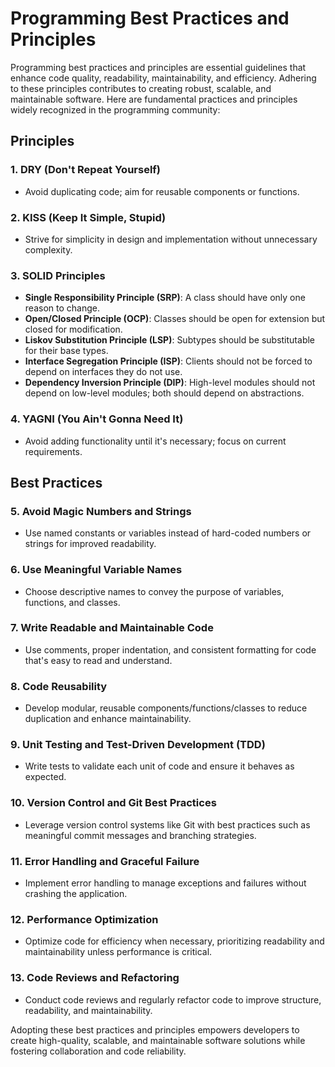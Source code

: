 # Programming Best Practices and Principles

Programming best practices and principles are essential guidelines that enhance code quality, readability, maintainability, and efficiency. Adhering to these principles contributes to creating robust, scalable, and maintainable software. Here are fundamental practices and principles widely recognized in the programming community:

## Principles

### 1. DRY (Don't Repeat Yourself)
   - Avoid duplicating code; aim for reusable components or functions.

### 2. KISS (Keep It Simple, Stupid)
   - Strive for simplicity in design and implementation without unnecessary complexity.

### 3. SOLID Principles
   - **Single Responsibility Principle (SRP)**: A class should have only one reason to change.
   - **Open/Closed Principle (OCP)**: Classes should be open for extension but closed for modification.
   - **Liskov Substitution Principle (LSP)**: Subtypes should be substitutable for their base types.
   - **Interface Segregation Principle (ISP)**: Clients should not be forced to depend on interfaces they do not use.
   - **Dependency Inversion Principle (DIP)**: High-level modules should not depend on low-level modules; both should depend on abstractions.

### 4. YAGNI (You Ain't Gonna Need It)
   - Avoid adding functionality until it's necessary; focus on current requirements.

## Best Practices

### 5. Avoid Magic Numbers and Strings
   - Use named constants or variables instead of hard-coded numbers or strings for improved readability.

### 6. Use Meaningful Variable Names
   - Choose descriptive names to convey the purpose of variables, functions, and classes.

### 7. Write Readable and Maintainable Code
   - Use comments, proper indentation, and consistent formatting for code that's easy to read and understand.

### 8. Code Reusability
   - Develop modular, reusable components/functions/classes to reduce duplication and enhance maintainability.

### 9. Unit Testing and Test-Driven Development (TDD)
   - Write tests to validate each unit of code and ensure it behaves as expected.

### 10. Version Control and Git Best Practices
   - Leverage version control systems like Git with best practices such as meaningful commit messages and branching strategies.

### 11. Error Handling and Graceful Failure
   - Implement error handling to manage exceptions and failures without crashing the application.

### 12. Performance Optimization
   - Optimize code for efficiency when necessary, prioritizing readability and maintainability unless performance is critical.

### 13. Code Reviews and Refactoring
   - Conduct code reviews and regularly refactor code to improve structure, readability, and maintainability.

Adopting these best practices and principles empowers developers to create high-quality, scalable, and maintainable software solutions while fostering collaboration and code reliability.
